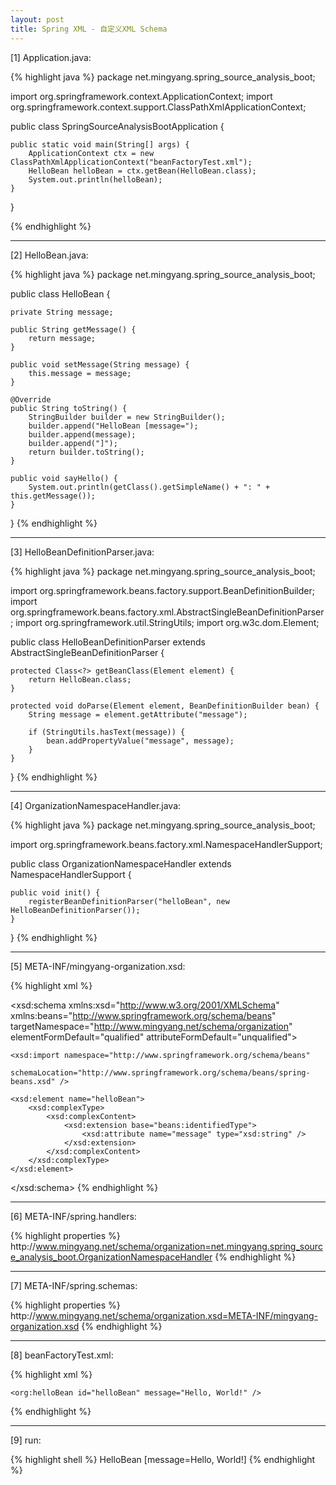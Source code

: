 ```yaml
---
layout: post
title: Spring XML - 自定义XML Schema
---
```


[1] Application.java:

{% highlight java %}
package net.mingyang.spring_source_analysis_boot;

import org.springframework.context.ApplicationContext;
import org.springframework.context.support.ClassPathXmlApplicationContext;

public class SpringSourceAnalysisBootApplication {

    public static void main(String[] args) {
        ApplicationContext ctx = new ClassPathXmlApplicationContext("beanFactoryTest.xml");
        HelloBean helloBean = ctx.getBean(HelloBean.class);
        System.out.println(helloBean);
    }
}

{% endhighlight %}


---

[2] HelloBean.java:

{% highlight java %}
package net.mingyang.spring_source_analysis_boot;

public class HelloBean {

    private String message;

    public String getMessage() {
        return message;
    }

    public void setMessage(String message) {
        this.message = message;
    }

    @Override
    public String toString() {
        StringBuilder builder = new StringBuilder();
        builder.append("HelloBean [message=");
        builder.append(message);
        builder.append("]");
        return builder.toString();
    }
    
    public void sayHello() {
        System.out.println(getClass().getSimpleName() + ": " + this.getMessage());
    }

}
{% endhighlight %}


---

[3] HelloBeanDefinitionParser.java:

{% highlight java %}
package net.mingyang.spring_source_analysis_boot;

import org.springframework.beans.factory.support.BeanDefinitionBuilder;
import org.springframework.beans.factory.xml.AbstractSingleBeanDefinitionParser;
import org.springframework.util.StringUtils;
import org.w3c.dom.Element;

public class HelloBeanDefinitionParser extends AbstractSingleBeanDefinitionParser {

    protected Class<?> getBeanClass(Element element) {
        return HelloBean.class;
    }

    protected void doParse(Element element, BeanDefinitionBuilder bean) {
        String message = element.getAttribute("message");

        if (StringUtils.hasText(message)) {
            bean.addPropertyValue("message", message);
        }
    }
}
{% endhighlight %}


---

[4] OrganizationNamespaceHandler.java:

{% highlight java %}
package net.mingyang.spring_source_analysis_boot;

import org.springframework.beans.factory.xml.NamespaceHandlerSupport;

public class OrganizationNamespaceHandler extends NamespaceHandlerSupport {

    public void init() {
        registerBeanDefinitionParser("helloBean", new HelloBeanDefinitionParser());
    }
}
{% endhighlight %}


---

[5] META-INF/mingyang-organization.xsd:

{% highlight xml %}
<?xml version="1.0" encoding="UTF-8"?>
<xsd:schema xmlns:xsd="http://www.w3.org/2001/XMLSchema"
    xmlns:beans="http://www.springframework.org/schema/beans"
    targetNamespace="http://www.mingyang.net/schema/organization"
    elementFormDefault="qualified" attributeFormDefault="unqualified">

    <xsd:import namespace="http://www.springframework.org/schema/beans"
        schemaLocation="http://www.springframework.org/schema/beans/spring-beans.xsd" />

    <xsd:element name="helloBean">
        <xsd:complexType>
            <xsd:complexContent>
                <xsd:extension base="beans:identifiedType">
                    <xsd:attribute name="message" type="xsd:string" />
                </xsd:extension>
            </xsd:complexContent>
        </xsd:complexType>
    </xsd:element>

</xsd:schema>
{% endhighlight %}


---

[6] META-INF/spring.handlers:

{% highlight properties %}
http\://www.mingyang.net/schema/organization=net.mingyang.spring_source_analysis_boot.OrganizationNamespaceHandler
{% endhighlight %}


---

[7] META-INF/spring.schemas:

{% highlight properties %}
http\://www.mingyang.net/schema/organization.xsd=META-INF/mingyang-organization.xsd
{% endhighlight %}


---

[8] beanFactoryTest.xml:

{% highlight xml %}
<?xml version="1.0" encoding="UTF-8"?>
<beans xmlns="http://www.springframework.org/schema/beans"
    xmlns:xsi="http://www.w3.org/2001/XMLSchema-instance"
    xmlns:org="http://www.mingyang.net/schema/organization"
    xsi:schemaLocation="http://www.springframework.org/schema/beans http://www.springframework.org/schema/beans/spring-beans.xsd
       http://www.mingyang.net/schema/organization http://www.mingyang.net/schema/organization.xsd">

    <org:helloBean id="helloBean" message="Hello, World!" />
</beans>

{% endhighlight %}


---

[9] run:

{% highlight shell %}
HelloBean [message=Hello, World!]
{% endhighlight %}
